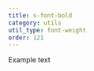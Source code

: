 ```yaml
---
title: s-font-bold
category: utils
util_type: font-weight
order: 121
---
```

<p class="s-font-bold">Example text</p>